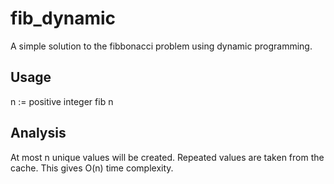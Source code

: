 # fib_dynamic
A simple solution to the fibbonacci problem using dynamic programming.

## Usage
n := positive integer
fib n

## Analysis
At most n unique values will be created. Repeated values are taken from the cache. This gives O(n) time complexity.

